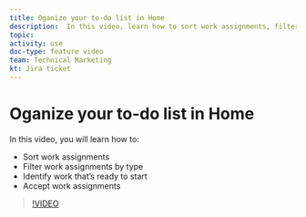 ```yaml
---
title: Oganize your to-do list in Home
description:  In this video, learn how to sort work assignments, filter assignments by type, identify work that's ready to start, and accept work assignments.
topic:
activity: use
doc-type: feature video
team: Technical Marketing
kt: Jira ticket
---
```

# Oganize your to-do list in Home

In this video, you will learn how to:

* Sort work assignments
* Filter work assignments by type
* Identify work that’s ready to start
* Accept work assignments

>[!VIDEO](https://video.tv.adobe.com/v/335099/?quality=12)
